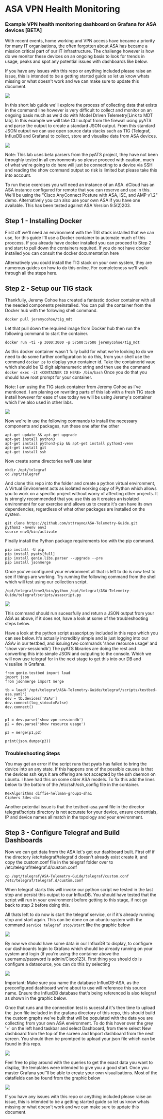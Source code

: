 # ASA VPN Health Monitoring 
### Example VPN health monitoring dashboard on Grafana for ASA devices [BETA]

With recent events, home working and VPN access have became a priority for many IT organisations, the often forgotten about ASA has became a mission critical part of our IT infrastructure. The challenge however is how do we monitor these devices on an ongoing basis to look for trends in usage, peaks and spot any potential issues with dashboards like below.

If you have any issues with this repo or anything included please raise an issue, this is intended to be a getting started guide so let us know whats missing or what doesn't work and we can make sure to update this document. 

![](./images/dashboard-1.png)

In this short lab guide we'll explore the process of collecting data that exists in the command line however is very difficult to collect and monitor on an ongoing basis much as we'd do with Model Driven Telemetry[Link to MDT lab]. In this example we will take CLI output from the firewall using pyATS and parse the output to create a standard JSON output. From this standard JSON output we can use open source data stacks such as TIG (Telegraf, InfluxDB and Grafana) to collect, store and visualise data from ASA devices.

![](./images/dashboard.png)

Note: This lab uses beta parsers from the pyATS project, they have not been throughly tested in all environments so please proceed with caution, much of what we're going to do here will just be connecting to a device via SSH and reading the show command output so risk is limited but please take this into account.

To run these exercises you will need an instance of an ASA. dCloud has an ASA instance configured for remote that you can reserve and use in this. We'll be using the "Cisco AnyConnect Posture with ASA, ISE, and AMP v1.2" demo. Alternatively you can also use your own ASA if you have one available. This has been tested against ASA Version 9.5(2)203.

## Step 1 - Installing Docker

First off we'll need an environment with the TIG stack installed that we can use, for this guide I'll use a Docker container to automate much of this proccess. If you already have docker installed you can proceed to Step 2 and start to pull down the containers required. If you do not have docker installed you can consult the docker documentation here

Alternatively you could install the TIG stack on your own system, they are numerous guides on how to do this online. For completeness we'll walk through all the steps here.

## Step 2 - Setup our TIG stack

Thankfully, Jeremy Cohoe has created a fantastic docker container with all the needed components preinstalled. You can pull the container from the Docker hub with the following shell command.

```
docker pull jeremycohoe/tig_mdt
```

Let that pull down the required image from Docker hub then run the following command to start the container.

```
docker run -ti -p 3000:3000 -p 57500:57500 jeremycohoe/tig_mdt
```

As this docker container wasn't fully build for what we're looking to do we need to do some further configuration to do this, from your shell use the command ```docker ps``` to display your container id. Take the containerid vaue which should be 12 digit alphanumeric string and then use the command ```docker exec -it <CONTAINER ID HERE> /bin/bash``` Once you do that you should have root prompt for your container.

Note: I am using the TIG stack container from Jeremy Cohoe as I've mentioned. I am planing on rewriting parts of this lab with a fresh TIG stack install however for ease of use today we will be using Jeremy's container which I've also used in other labs.

![](./images/docker-exec.gif)

Now we're in use the following commands to install the necessary components and packages, run these one after the other

```
apt-get update && apt-get upgrade
apt-get install python3
apt-get install python3-pip && apt-get install python3-venv
apt-get install git
apt-get install ssh
```

Now create some directories we'll use later

```
mkdir /opt/telegraf
cd /opt/telegraf
```

And clone this repo into the folder and create a python virtual environment, A Virtual Environment acts as isolated working copy of Python which allows you to work on a specific project without worry of affecting other projects. It is strongly recommended that you use this as it creates an isolated environment for our exercise and allows us to create it's can have its own dependencies, regardless of what other packages are installed on the system.

```
git clone https://github.com/sttrayno/ASA-Telemetry-Guide.git
python3 -mvenv env3
source env3/bin/activate
```

Finally install the Python package requirements too with the pip command.

```
pip install -U pip
pip install pyats[full]
pip install genie.libs.parser --upgrade --pre
pip install jsonmerge
```
Once you've configured your environment all that is left to do is now test to see if things are working. Try running the following command from the shell which will test using our collection script. 

```
/opt/telegraf/env3/bin/python /opt/telegraf/ASA-Telemetry-Guide/telegraf/scripts/asascript.py
```

![](./images/run-command.gif)


This command should run sucessfully and return a JSON output from your ASA as above, if it does not, have a look at some of the troubleshooting steps below.

Have a look at the python script asascript.py included in this repo which you can see below. It's actually incredibly simple and is just logging into our ASAv in our testbed, and issuing two commands 'show resource usage' and 'show vpn-sessiondb') The pyATS libraries are doing the rest and converting this into simple JSON and outputing to the console. Which we will now use telegraf for in the next stage to get this into our DB and visualise in Grafana.

```
from genie.testbed import load
import json
from jsonmerge import merge

tb = load('/opt/telegraf/ASA-Telemetry-Guide/telegraf/scripts/testbed-asa.yaml')
dev = tb.devices['ASAv']
dev.connect(log_stdout=False)
dev.connect()


p1 = dev.parse('show vpn-sessiondb')
p2 = dev.parse('show resource usage')

p3 = merge(p1,p2)

print(json.dumps(p3))
```

### Troubleshooting Steps

You may get an error if the script runs that pyats has failed to bring the device into an any state. If this happens one of the possible causes is that the devices ssh keys it are offering are not accepted by the ssh daemon on ubuntu. I have had this on some older ASA models. To fix this add the lines below to the bottom of the /etc/ssh/ssh_config file in the container.

```
KexAlgorithms diffie-hellman-group1-sha1
Ciphers 3des-cbc
```

Another potential issue is that the testbed-asa.yaml file in the director telegraf/scripts directory is not accurate for your device, ensure credentials, IP and device names all match in the topology and your environment.

## Step 3 - Configure Telegraf and Build Dashboards

Now we can get data from the ASA let's get our dashboard built. First off if the directory /etc/telegraf/telegraf.d doesn't already exist create it, and copy the custom.conf file in the telegraf folder over to /etc/telegraf/telegraf.d/custom.conf 

```
cp /opt/telegraf/ASA-Telemetry-Guide/telegraf/custom.conf /etc/telegraf/telegraf.d/custom.conf 
```

When telegraf starts this will invoke our python script we tested in the last step and persist this output to our InfluxDB. You should have tested that the script will run in your environment before getting to this stage, if not go back to step 2 before doing this.

All thats left to do now is start the telegraf service, or if it's already running stop and start again. This can be done on an ubuntu system with the command `service telegraf stop/start` like the graphic below

![](./images/telegraf-config.gif)

By now we should have some data in our InfluxDB to display, to configure our dashboards login to Grafana which should be already running on your system and login (if you're using the container above the username/password is admin/Cisco123). First thing you should do is configure a datasource, you can do this by selecting

![](./images/configure-db.gif)

Important: Make sure you name the database InfluxDB-ASA, as the preconfigured dashboard we're about to use will reference this source name. Ensure the InfluxDB database that's being referenced is also telegraf as shown in the graphic below.

Once that runs and the connection test is sucessful it's then time to upload the .json file included in the grafana directory of this repo, this should build the custom graphs we've built that will be populated with the data you are collecting from your own ASA environment. To do this hover over the grey '+' on the left hand taskbar and select Dashboard, from there select New dashboard from the top of the screen and Import dashboard from the next screen. You should then be promtped to upload your json file which can be found in this repo.

![](./images/dashboard-import.gif)

Feel free to play around with the queries to get the exact data you want to display, the templates were intended to give you a good start. Once you master Grafana you''ll be able to create your own visualisations. Most of the datafields can be found from the graphic below

![](./images/config-grafana.gif)

If you have any issues with this repo or anything included please raise an issue, this is intended to be a getting started guide so let us know whats missing or what doesn't work and we can make sure to update this document.
